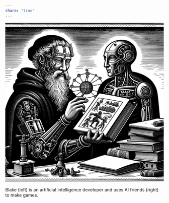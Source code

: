 ```yaml
---  
share: "true"  
---  
```

  
![devs](./devs.png)    
    
Blake (left) is an artificial intelligence developer and uses AI friends (right) to make games.